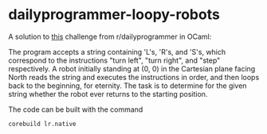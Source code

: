 # dailyprogrammer-loopy-robots
A solution to [this](http://www.reddit.com/r/dailyprogrammer/comments/32vlg8/20150417_challenge_210_hard_loopy_robots/) challenge from r/dailyprogrammer in OCaml:

The program accepts a string containing 'L's, 'R's, and 'S's, which correspond to the instructions "turn left", "turn right", and "step" respectively. A robot initially standing at (0, 0) in the Cartesian plane facing North reads the string and executes the instructions in order, and then loops back to the beginning, for eternity. The task is to determine for the given string whether the robot ever returns to the starting position.

The code can be built with the command

    corebuild lr.native
